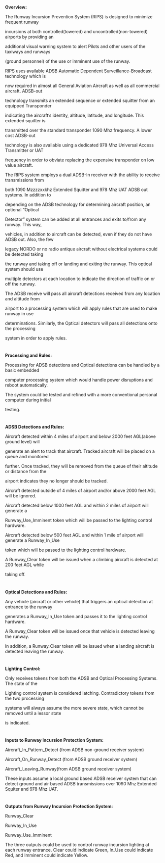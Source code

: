 **Overview:** 

 

The Runway Incursion Prevention System (RIPS) is designed to minimize frequent runway 

incursions at both controlled(towered) and uncontrolled(non-towered) airports by providing an 

additional visual warning system to alert Pilots and other users of the taxiways and runways 

(ground personnel) of the use or imminent use of the runway. 

RIPS uses available ADSB Automatic Dependent Surveillance-Broadcast technology which is 

now required in almost all General Aviation Aircraft as well as all commercial aircraft. ADSB-out 

technology transmits an extended sequence or extended squitter from an equipped Transponder 

indicating the aircraft’s identity, altitude, latitude, and longitude. This extended squitter is 

transmitted over the standard transponder 1090 Mhz frequency. A lower cost ADSB-out 

technology is also available using a dedicated 978 Mhz Universal Access Transmitter or UAT 

frequency in order to obviate replacing the expensive transponder on low value aircraft. 

The RIPS system employs a dual ADSB-In receiver with the ability to receive transmissions from 

both 1090 Mzzzzxxkhz Extended Squitter and 978 Mhz UAT ADSB out systems. In addition to 

depending on the ADSB technology for determining aircraft position, an optional “Optical 

Detector” system can be added at all entrances and exits to/from any runway. This way, 

vehicles, in addition to aircraft can be detected, even if they do not have ADSB out. Also, the few 

legacy NORDO or no radio antique aircraft without electrical systems could be detected taking 

the runway and taking off or landing and exiting the runway. This optical system should use 

multiple detectors at each location to indicate the direction of traffic on or off the runway. 

The ADSB receive will pass all aircraft detections received from any location and altitude from 

airport to a processing system which will apply rules that are used to make runway in use 

determinations. Similarly, the Optical detectors will pass all detections onto the processing 

system in order to apply rules. 

 
#
**Processing and Rules:**

Processing for ADSB detections and Optical detections can be handled by a basic embedded 

computer processing system which would handle power disruptions and reboot automatically. 

The system could be tested and refined with a more conventional personal computer during initial 

testing. 

 
#
**ADSB Detections and Rules:** 

 

Aircraft detected within 4 miles of airport and below 2000 feet AGL(above ground level) will 

generate an alert to track that aircraft. Tracked aircraft will be placed on a queue and monitored 

further. Once tracked, they will be removed from the queue of their altitude or distance from the 

airport indicates they no longer should be tracked. 

 

Aircraft detected outside of 4 miles of airport and/or above 2000 feet AGL will be ignored. 

 

Aircraft detected below 1000 feet AGL and within 2 miles of airport will generate a 

Runway_Use_Imminent token which will be passed to the lighting control hardware. 

 

Aircraft detected below 500 feet AGL and within 1 mile of airport will generate a Runway_In_Use 

token which will be passed to the lighting control hardware. 

  

A Runway_Clear token will be issued when a climbing aircraft is detected at 200 feet AGL while 

taking off. 

 
#
**Optical Detections and Rules:** 

 

Any vehicle (aircraft or other vehicle) that triggers an optical detection at entrance to the runway 

generates a Runway_In_Use token and passes it to the lighting control hardware. 

 

A Runway_Clear token will be issued once that vehicle is detected leaving the runway. 

 

In addition, a Runway_Clear token will be issued when a landing aircraft is detected leaving the runway. 

 
#
**Lighting Control:** 

 

Only receives tokens from both the ADSB and Optical Processing Systems. The state of the 

Lighting control system is considered latching. Contradictory tokens from the two processing 

systems will always assume the more severe state, which cannot be removed until a lessor state 

is indicated.  

 
 #
**Inputs to Runway Incursion Protection System:** 

  

Aircraft_In_Pattern_Detect (from ADSB non-ground receiver system) 

Aircraft_On_Runway_Detect (from ADSB ground receiver system) 

Aircraft_Leaving_Runway(from ADSB ground receiver system) 

  

These inputs assume a local ground based ADSB receiver system that can detect ground and air based ADSB transmissions over 1090 Mhz Extended Squiter and 978 Mhz UAT. 

  
#
**Outputs from Runway Incursion Protection System:** 

  

Runway_Clear 

Runway_In_Use 

Runway_Use_Imminent 

  

The three outputs could be used to control runway incursion lighting at each runway entrance.  Clear could indicate Green, In_Use could indicate Red, and Imminent could indicate Yellow. 